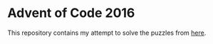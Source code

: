 Advent of Code 2016
===================

This repository contains my attempt to solve the puzzles from [here](http://adventofcode.com/).
